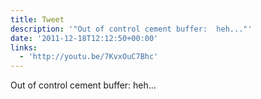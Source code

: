 ```yaml
---
title: Tweet
description: '"Out of control cement buffer:  heh..."'
date: '2011-12-18T12:12:50+00:00'
links:
  - 'http://youtu.be/7KvxOuC7Bhc'
---
```

Out of control cement buffer:  heh...
